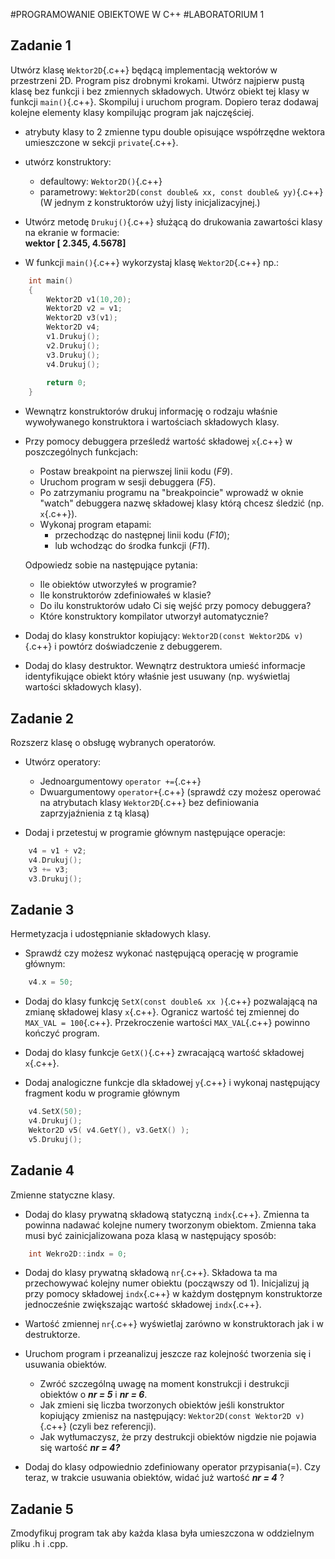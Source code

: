 #PROGRAMOWANIE OBIEKTOWE W C++
#LABORATORIUM 1

## Zadanie 1

Utwórz klasę `Wektor2D`{.c++} będącą implementacją wektorów w przestrzeni 2D. Program pisz drobnymi krokami. Utwórz najpierw pustą klasę bez funkcji i bez zmiennych składowych. Utwórz obiekt tej klasy w funkcji `main()`{.c++}. Skompiluj i uruchom program. Dopiero teraz dodawaj kolejne elementy klasy kompilując program jak najczęściej. 

* atrybuty klasy to 2 zmienne typu double opisujące współrzędne wektora umieszczone w sekcji `private`{.c++}.

* utwórz konstruktory:
    * defaultowy: `Wektor2D()`{.c++}
    * parametrowy: `Wektor2D(const double& xx, const double& yy)`{.c++}
(W jednym z konstruktorów użyj listy inicjalizacyjnej.)
 
* Utwórz metodę `Drukuj()`{.c++} służącą do drukowania zawartości klasy na ekranie w formacie:   
**wektor [ 2.345, 4.5678]**

* W funkcji `main()`{.c++} wykorzystaj klasę `Wektor2D`{.c++} np.:
```c++
	int main()
	{
		Wektor2D v1(10,20);
		Wektor2D v2 = v1;
		Wektor2D v3(v1);
		Wektor2D v4;
		v1.Drukuj();
		v2.Drukuj();
		v3.Drukuj();
		v4.Drukuj();
		
		return 0;
	}
```
* Wewnątrz konstruktorów drukuj informację o rodzaju właśnie wywoływanego konstruktora i wartościach składowych klasy.

* Przy pomocy debuggera prześledź wartość składowej `x`{.c++} w poszczególnych funkcjach:
    * Postaw breakpoint na pierwszej linii kodu (*F9*).
    * Uruchom program w sesji debuggera (*F5*).
    * Po zatrzymaniu programu na "breakpoincie" wprowadź w oknie "watch" debuggera nazwę składowej klasy którą chcesz śledzić (np. `x`{.c++}).
    * Wykonaj program etapami: 
        * przechodząc do następnej linii kodu (*F10*);
        * lub wchodząc do środka funkcji (*F11*).
	
	Odpowiedz sobie na następujące pytania:
	- Ile obiektów utworzyłeś w programie?
	- Ile konstruktorów zdefiniowałeś w klasie?
	- Do ilu konstruktorów udało Ci się wejść przy pomocy debuggera?
	- Które konstruktory kompilator utworzył automatycznie?

* Dodaj do klasy konstruktor kopiujący: `Wektor2D(const Wektor2D& v)`{.c++} i powtórz doświadczenie z debuggerem.

* Dodaj do klasy destruktor. Wewnątrz destruktora umieść informacje identyfikujące obiekt który właśnie jest usuwany (np. wyświetlaj wartości składowych klasy).

## Zadanie 2
Rozszerz klasę o obsługę wybranych operatorów.

* Utwórz operatory:
     * Jednoargumentowy  `operator +=`{.c++}
     * Dwuargumentowy `operator+`{.c++} (sprawdź czy możesz operować na atrybutach klasy `Wektor2D`{.c++} bez definiowania zaprzyjaźnienia z tą klasą)

* Dodaj i przetestuj w programie głównym następujące operacje:
```c++
	v4 = v1 + v2;
	v4.Drukuj();
	v3 += v3;
	v3.Drukuj();
```
## Zadanie 3
Hermetyzacja i udostępnianie składowych klasy.

* Sprawdź czy możesz wykonać następującą operację w programie głównym:
```c++
	v4.x = 50;
```

* Dodaj do klasy funkcję `SetX(const double& xx )`{.c++} pozwalającą na zmianę składowej klasy `x`{.c++}. Ogranicz wartość tej zmiennej do `MAX_VAL = 100`{.c++}. Przekroczenie wartości `MAX_VAL`{.c++} powinno kończyć program.

* Dodaj do klasy funkcje `GetX()`{.c++} zwracającą wartość składowej `x`{.c++}.

* Dodaj analogiczne funkcje dla składowej `y`{.c++} i wykonaj następujący fragment kodu w programie głównym
```c++
	v4.SetX(50);
	v4.Drukuj();
	Wektor2D v5( v4.GetY(), v3.GetX() );
	v5.Drukuj();
```

## Zadanie 4
Zmienne statyczne klasy.
* Dodaj do klasy prywatną składową statyczną `indx`{.c++}. Zmienna ta powinna nadawać kolejne numery tworzonym obiektom. Zmienna taka musi być zainicjalizowana poza klasą w następujący sposób:
```c++
	int Wekro2D::indx = 0;
```
* Dodaj do klasy prywatną składową `nr`{.c++}. Składowa ta ma przechowywać kolejny numer obiektu (począwszy od 1). Inicjalizuj ją przy pomocy składowej `indx`{.c++} w każdym dostępnym konstruktorze jednocześnie zwiększając wartość składowej `indx`{.c++}.

* Wartość zmiennej `nr`{.c++} wyświetlaj zarówno w konstruktorach jak i w destruktorze.

* Uruchom program i przeanalizuj jeszcze raz kolejność tworzenia się i usuwania obiektów. 
     * Zwróć szczególną uwagę na moment konstrukcji i destrukcji obiektów o ***nr = 5*** i ***nr = 6***.
     * Jak zmieni się liczba tworzonych obiektów jeśli konstruktor kopiujący zmienisz na następujący: `Wektor2D(const Wektor2D v)`{.c++} (czyli bez referencji).
     * Jak wytłumaczysz, że przy destrukcji obiektów nigdzie nie pojawia się wartość ***nr = 4?*** 

* Dodaj do klasy odpowiednio zdefiniowany operator przypisania(=). Czy teraz, w trakcie usuwania obiektów, widać już wartość ***nr = 4*** ?

## Zadanie 5
Zmodyfikuj program tak aby każda klasa była umieszczona w oddzielnym pliku .h i .cpp.


